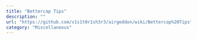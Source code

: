 ```yaml
---
title: "Bettercap Tips"
description: ""
url: "https://github.com/v1s1t0r1sh3r3/airgeddon/wiki/Bettercap%20Tips"
category: "Miscellaneous"
---
```


